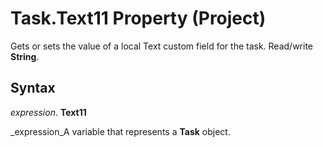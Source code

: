 
# Task.Text11 Property (Project)

Gets or sets the value of a local Text custom field for the task. Read/write  **String**.


## Syntax

 _expression_. **Text11**

 _expression_A variable that represents a  **Task** object.


